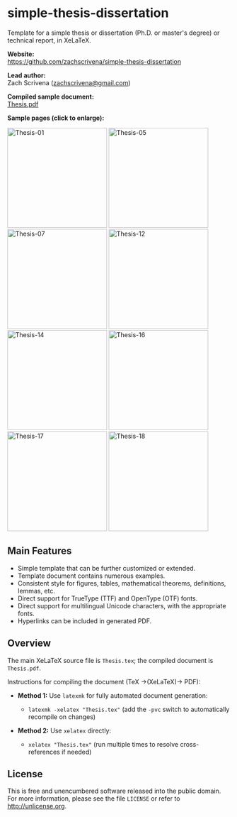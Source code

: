 # simple-thesis-dissertation

Template for a simple thesis or dissertation (Ph.D. or master's degree) or technical report, in XeLaTeX.

**Website:**<br>
https://github.com/zachscrivena/simple-thesis-dissertation

**Lead author:**<br>
Zach Scrivena (zachscrivena@gmail.com)

**Compiled sample document:**<br>
[Thesis.pdf](https://raw.githubusercontent.com/zachscrivena/simple-thesis-dissertation/master/Thesis.pdf)

**Sample pages (click to enlarge):**

<img height="225" src="https://raw.githubusercontent.com/zachscrivena/simple-thesis-dissertation/master/Miscellaneous/Thesis-01.png" alt="Thesis-01">
<img height="225" src="https://raw.githubusercontent.com/zachscrivena/simple-thesis-dissertation/master/Miscellaneous/Thesis-05.png" alt="Thesis-05">
<img height="225" src="https://raw.githubusercontent.com/zachscrivena/simple-thesis-dissertation/master/Miscellaneous/Thesis-07.png" alt="Thesis-07">
<img height="225" src="https://raw.githubusercontent.com/zachscrivena/simple-thesis-dissertation/master/Miscellaneous/Thesis-12.png" alt="Thesis-12">
<img height="225" src="https://raw.githubusercontent.com/zachscrivena/simple-thesis-dissertation/master/Miscellaneous/Thesis-14.png" alt="Thesis-14">
<img height="225" src="https://raw.githubusercontent.com/zachscrivena/simple-thesis-dissertation/master/Miscellaneous/Thesis-16.png" alt="Thesis-16">
<img height="225" src="https://raw.githubusercontent.com/zachscrivena/simple-thesis-dissertation/master/Miscellaneous/Thesis-17.png" alt="Thesis-17">
<img height="225" src="https://raw.githubusercontent.com/zachscrivena/simple-thesis-dissertation/master/Miscellaneous/Thesis-18.png" alt="Thesis-18">

## Main Features

- Simple template that can be further customized or extended.
- Template document contains numerous examples.
- Consistent style for figures, tables, mathematical theorems, definitions, lemmas, etc.
- Direct support for TrueType (TTF) and OpenType (OTF) fonts.
- Direct support for multilingual Unicode characters, with the appropriate fonts.
- Hyperlinks can be included in generated PDF.

## Overview

The main XeLaTeX source file is `Thesis.tex`; the compiled document is `Thesis.pdf`.

Instructions for compiling the document (TeX &rarr;(XeLaTeX)&rarr; PDF):

- **Method 1:** Use `latexmk` for fully automated document generation:
	- `latexmk -xelatex "Thesis.tex"`
	(add the `-pvc` switch to automatically recompile on changes)

- **Method 2:** Use `xelatex` directly:
	- `xelatex "Thesis.tex"`
	(run multiple times to resolve cross-references if needed)

## License

This is free and unencumbered software released into the public domain.
For more information, please see the file `LICENSE` or refer to <http://unlicense.org>.
